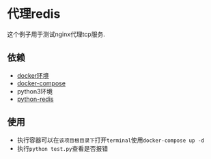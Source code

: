 # 代理redis

这个例子用于测试nginx代理tcp服务.

## 依赖

+ [docker环境](https://www.docker.com/get-started)
+ [docker-compose](https://docs.docker.com/compose/install/)
+ python3环境
+ [python-redis](https://pypi.org/project/redis/)

## 使用

+ 执行容器可以在`该项目根目录下`打开`terminal`使用`docker-compose up -d`
+ 执行`python test.py`查看是否报错

